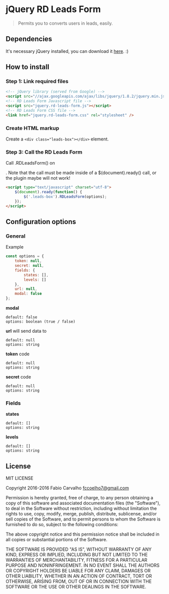 # jQuery RD Leads Form

> Permits you to converts users in leads, easily.

## Dependencies

It's necessary jQuery installed, you can download it [here](http://jquery.com/download/). :)

## How to install

### Step 1: Link required files

```html
<!-- jQuery library (served from Google) -->
<script src="//ajax.googleapis.com/ajax/libs/jquery/1.8.2/jquery.min.js"></script>
<!-- RD Leads Form Javascript file -->
<script src="jquery.rd-leads-form.js"></script>
<!-- RD Leads Form CSS file -->
<link href="jquery.rd-leads-form.css" rel="stylesheet" />
```

### Create HTML markup

Create a `<div class="leads-box"></div>` element.

### Step 3: Call the RD Leads Form

Call .RDLeadsForm() on <div class="leads-box">. Note that the call must be made inside of a $(document).ready() call, or the plugin maybe will not work!

```html
<script type="text/javascript" charset="utf-8">
	$(document).ready(function() {
		$('.leads-box').RDLeadsForm(options);
	});
</script>
```

## Configuration options

### General

Example

```js
const options = {
	token: null,
	secret: null,
	fields: {
		states: [],
		levels: []
	},
	url: null,
	modal: false
};
```

**modal**
```
default: false
options: boolean (true / false)
```

**url**
will send data to
```
default: null
options: string
```

**token**
code
```
default: null
options: string
```

**secret**
code
```
default: null
options: string
```

### Fields

**states**
```
default: []
options: string
```

**levels**
```
default: []
options: string
```

## License

MIT LICENSE

Copyright 2016-2016 Fabio Carvalho fccoelho7@gmail.com

Permission is hereby granted, free of charge, to any person obtaining a copy of this software and associated documentation files (the "Software"), to deal in the Software without restriction, including without limitation the rights to use, copy, modify, merge, publish, distribute, sublicense, and/or sell copies of the Software, and to permit persons to whom the Software is furnished to do so, subject to the following conditions:

The above copyright notice and this permission notice shall be included in all copies or substantial portions of the Software.

THE SOFTWARE IS PROVIDED "AS IS", WITHOUT WARRANTY OF ANY KIND, EXPRESS OR IMPLIED, INCLUDING BUT NOT LIMITED TO THE WARRANTIES OF MERCHANTABILITY, FITNESS FOR A PARTICULAR PURPOSE AND NONINFRINGEMENT. IN NO EVENT SHALL THE AUTHORS OR COPYRIGHT HOLDERS BE LIABLE FOR ANY CLAIM, DAMAGES OR OTHER LIABILITY, WHETHER IN AN ACTION OF CONTRACT, TORT OR OTHERWISE, ARISING FROM, OUT OF OR IN CONNECTION WITH THE SOFTWARE OR THE USE OR OTHER DEALINGS IN THE SOFTWARE.
